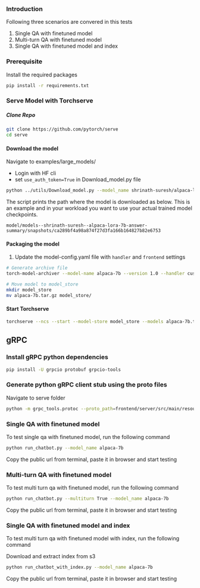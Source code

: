 ### Introduction

Following three scenarios are convered in this tests

1. Single QA with finetuned model
2. Multi-turn QA with finetuned model
3. Single QA with finetuned model and index 

### Prerequisite
Install the required packages

```bash
pip install -r requirements.txt
```

### Serve Model with Torchserve 

##### Clone Repo

```bash
git clone https://github.com/pytorch/serve
cd serve
```

#### Download the model

Navigate to examples/large_models/

- Login with HF cli
- set `use_auth_token=True` in Download_model.py file

```bash
python ../utils/Download_model.py --model_name shrinath-suresh/alpaca-lora-7b-answer-summary
```

The script prints the path where the model is downloaded as below. This is an example and in your workload you want to use your actual trained model checkpoints.

`model/models--shrinath-suresh--alpaca-lora-7b-answer-summary/snapshots/ca289bf4a98a874f27d3fa166b164827b82e6753`

#### Packaging the model

1. Update the model-config.yaml file with `handler` and `frontend` settings
   
```bash
# Generate archive file
torch-model-archiver --model-name alpaca-7b --version 1.0 --handler custom_handler.py -r requirements.txt --config-file model-config.yaml --archive-format tgz

# Move model to model_store
mkdir model_store
mv alpaca-7b.tar.gz model_store/
```

#### Start Torchserve

```bash
torchserve --ncs --start --model-store model_store --models alpaca-7b.tar.gz
```

## gRPC

### Install gRPC python dependencies

```bash
pip install -U grpcio protobuf grpcio-tools
```

### Generate python gRPC client stub using the proto files

Navigate to serve folder

```bash
python -m grpc_tools.protoc --proto_path=frontend/server/src/main/resources/proto/ --python_out=./ --grpc_python_out=./ frontend/server/src/main/resources/proto/inference.proto frontend/server/src/main/resources/proto/management.proto
```

### Single QA with finetuned model

To test single qa with finetuned model, run the following command

```bash
python run_chatbot.py --model_name alpaca-7b
```

Copy the public url from terminal, paste it in browser and start testing

### Multi-turn QA with finetuned model

To test multi turn qa with finetuned model, run the following command

```bash
python run_chatbot.py --multiturn True --model_name alpaca-7b
```

Copy the public url from terminal, paste it in browser and start testing


### Single QA with finetuned model and index

To test multi turn qa with finetuned model with index, run the following command

Download and extract index from s3

```bash
python run_chatbot_with_index.py --model_name alpaca-7b
```

Copy the public url from terminal, paste it in browser and start testing
